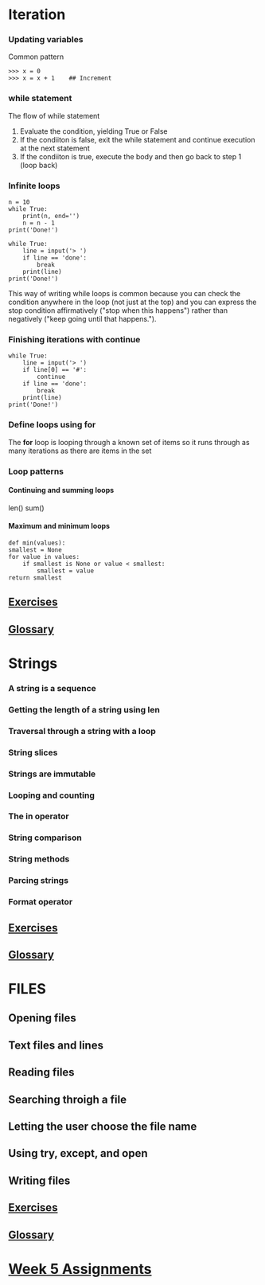 # Iteration

### Updating variables
Common pattern

    >>> x = 0
    >>> x = x + 1    ## Increment

### while statement
The flow of while statement

1. Evaluate the condition, yielding True or False
2. If the condiiton is false, exit the while statement and continue execution at the next statement
3. If the condiiton is true, execute the body and then go back to step 1 (loop back)

### Infinite loops

    n = 10
    while True:
        print(n, end='')
        n = n - 1
    print('Done!')

    while True:
        line = input('> ')
        if line == 'done':
            break
        print(line)
    print('Done!')

This way of writing while loops is common because you can check the condition anywhere in the loop (not just at the top) and you can express the stop condition affirmatively ("stop when this happens") rather than negatively ("keep going until that happens.").

### Finishing iterations with continue

    while True:
        line = input('> ')
        if line[0] == '#':
            continue
        if line == 'done':
            break
        print(line)
    print('Done!')

### Define loops using for

The <b>for</b> loop is looping through a known set of items so it runs through as many iterations as there are items in the set

### Loop patterns

#### Continuing and summing loops
len()
sum()

#### Maximum and minimum loops

    def min(values):
    smallest = None
    for value in values:
        if smallest is None or value < smallest:
            smallest = value
    return smallest


## [Exercises](./exercises_loop.md)

## [Glossary](./glossary_loop.md)

# Strings

### A string is a sequence

### Getting the length of a string using len

### Traversal through a string with a loop

### String slices

### Strings are immutable

### Looping and counting

### The in operator

### String comparison

### String methods

### Parcing strings

### Format operator

## [Exercises](./exercises_string.md)

## [Glossary](./glossary_string.md)

# FILES

## Opening files

## Text files and lines

## Reading files

## Searching throigh a file

## Letting the user choose the file name

## Using try, except, and open

## Writing files

## [Exercises](./exercises_file.md)

## [Glossary](./glossary_file.md)

# [Week 5 Assignments](assignment.md)